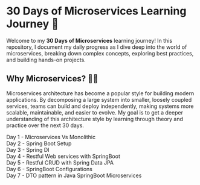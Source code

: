 

# 30 Days of Microservices Learning Journey 🚀

Welcome to my **30 Days of Microservices** learning journey! In this repository, I document my daily progress as I dive deep into the world of microservices, breaking down complex concepts, exploring best practices, and building hands-on projects.

## Why Microservices? 🧑‍💻

Microservices architecture has become a popular style for building modern applications. By decomposing a large system into smaller, loosely coupled services, teams can build and deploy independently, making systems more scalable, maintainable, and easier to evolve. My goal is to get a deeper understanding of this architecture style by learning through theory and practice over the next 30 days.

Day 1 - Microservices Vs Monolithic </br>
Day 2 - Spring Boot Setup </br>
Day 3 - Spring DI </br>
Day 4 - Restful Web services with SpringBoot</br>
Day 5 - Restful CRUD with Spring Data JPA</br>
Day 6 - SpringBoot Configurations </br>
Day 7 - DTO pattern in Java SpringBoot Microservices


